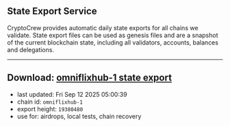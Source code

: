 ## State Export Service
CryptoCrew provides automatic daily state exports for all chains we validate. State export files can be used as genesis files and are a snapshot of the current blockchain state, including all validators, accounts, balances and delegations.

---
**Download: [omniflixhub-1 state export](https://dl-eu2.ccvalidators.com/SERVICE/omniflixhub/omniflixhub-1_export_19380480.json)**
---

- last updated: Fri Sep 12 2025 05:00:39
- chain id: `omniflixhub-1`
- export height: `19380480`
- use for: airdrops, local tests, chain recovery
